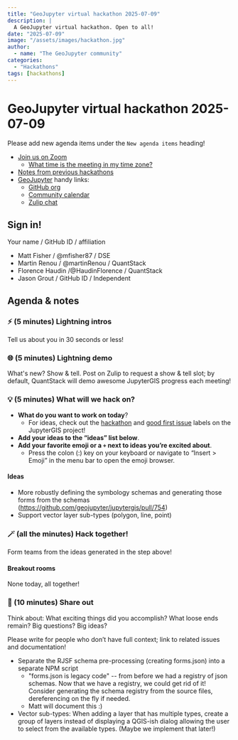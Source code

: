 ```yaml
---
title: "GeoJupyter virtual hackathon 2025-07-09"
description: |
  A GeoJupyter virtual hackathon. Open to all!
date: "2025-07-09"
image: "/assets/images/hackathon.jpg"
author:
  - name: "The GeoJupyter community"
categories:
  - "Hackathons"
tags: [hackathons]
---
```


# GeoJupyter virtual hackathon 2025-07-09

Please add new agenda items under the `New agenda items` heading!

- [Join us on Zoom](https://berkeley.zoom.us/j/92451699568)
  - [What time is the meeting in my time zone?](https://dateful.com/convert/utc?t=2pm)
- [Notes from previous hackathons](https://geojupyter.org/blog/#category=Hackathons)
- [GeoJupyter](https://geojupyter.org) handy links:
  - [GitHub org](https://github.com/geojupyter)
  - [Community calendar](https://geojupyter.org/calendar.html)
  - [Zulip chat](https://jupyter.zulipchat.com/#narrow/channel/471314-geojupyter)


## Sign in!

Your name / GitHub ID / affiliation

* Matt Fisher / @mfisher87 / DSE
* Martin Renou / @martinRenou / QuantStack
* Florence Haudin /@HaudinFlorence / QuantStack
* Jason Grout / GitHub ID / Independent


## Agenda & notes

### ⚡ (5 minutes) Lightning intros

Tell us about you in 30 seconds or less!


### 🌐 (5 minutes) Lightning demo

What's new? Show & tell.
Post on Zulip to request a show & tell slot;
by default, QuantStack will demo awesome JupyterGIS progress each meeting!


### 💡 (5 minutes) What will we hack on?

* **What do you want to work on today**?
  * For ideas, check out the [hackathon](https://github.com/geojupyter/jupytergis/labels/hackathon)
    and [good first issue](https://github.com/geojupyter/jupytergis/labels/good%20first%20issue)
    labels on the JupyterGIS project!
* **Add your ideas to the “ideas” list below**.
* **Add your favorite emoji or a `+` next to ideas you’re excited about**.
  * Press the colon (:) key on your keyboard or navigate to “Insert > Emoji” in the menu bar to open the emoji browser.


#### Ideas

* More robustly defining the symbology schemas and generating those forms from the schemas (https://github.com/geojupyter/jupytergis/pull/754)
* Support vector layer sub-types (polygon, line, point)


### 🪄 (all the minutes) Hack together!

Form teams from the ideas generated in the step above!


#### Breakout rooms

None today, all together!


### 💬 (10 minutes) Share out

Think about:
What exciting things did you accomplish?
What loose ends remain?
Big questions? Big ideas?

Please write for people who don’t have full context; link to related issues and documentation!

* Separate the RJSF schema pre-processing (creating forms.json) into a separate NPM script
    * "forms.json is legacy code" -- from before we had a registry of json schemas. Now that we have a registry, we could get rid of it! Consider generating the schema registry from the source files, dereferencing on the fly if needed.
    * Matt will document this :)
* Vector sub-types: When adding a layer that has multiple types, create a group of layers instead of displaying a QGIS-ish dialog allowing the user to select from the available types. (Maybe we implement that later!)